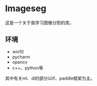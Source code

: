 # Imageseg


这是一个关于我学习图像分割的库。

## 环境
- win10
- pycharm
- opencv
- c++、python等


其中有关ml、dl的部分以tf、paddle框架为主。